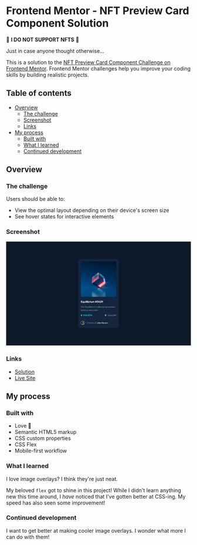 # Frontend Mentor - NFT Preview Card Component Solution

🚨 **I DO NOT SUPPORT NFTS** 🚨

Just in case anyone thought otherwise...

This is a solution to the [NFT Preview Card Component Challenge on Frontend Mentor](https://www.frontendmentor.io/challenges/nft-preview-card-component-SbdUL_w0U). Frontend Mentor challenges help you improve your coding skills by building realistic projects. 

## Table of contents

- [Overview](#overview)
  - [The challenge](#the-challenge)
  - [Screenshot](#screenshot)
  - [Links](#links)
- [My process](#my-process)
  - [Built with](#built-with)
  - [What I learned](#what-i-learned)
  - [Continued development](#continued-development)

## Overview

### The challenge

Users should be able to:

- View the optimal layout depending on their device's screen size
- See hover states for interactive elements

### Screenshot

![NFT Preview Card Component Solution](./screenshot.png)

### Links

- [Solution](https://www.frontendmentor.io/solutions/nft-card-preview-component-using-css-flex-J1z5GLpYfj)
- [Live Site](https://sensational-snickerdoodle-82dd97.netlify.app/)

## My process

### Built with

- Love 💖
- Semantic HTML5 markup
- CSS custom properties
- CSS Flex
- Mobile-first workflow

### What I learned

I love image overlays? I think they're just neat. 

My beloved `flex` got to shine in this project! While I didn't learn anything new this time around, I *have* noticed that I've gotten better at CSS-ing. My speed has also seen some improvement!

### Continued development

I want to get better at making cooler image overlays. I wonder what more I can do with them!
